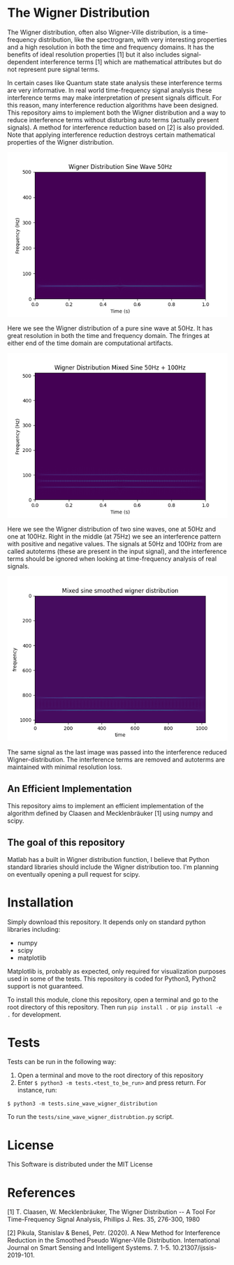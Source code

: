 # The Wigner Distribution

The Wigner distribution, often also Wigner-Ville distribution, is a time-frequency distribution, like the spectrogram, with very interesting properties and a high resolution in both the time and frequency domains. It has the benefits of ideal resolution properties [1] but it also includes signal-dependent interference terms [1] which are mathematical attributes but do not represent pure signal terms.

In certain cases like Quantum state state analysis these interference terms are very informative. In real world time-frequency signal analysis these interference terms may make interpretation of present signals difficult. For this reason, many interference reduction algorithms have been designed. This repository aims to implement both the Wigner distribution and a way to reduce interference terms without disturbing auto terms (actually present signals). A method for interference reduction based on [2] is also provided. Note that applying interference reduction destroys certain mathematical properties of the Wigner distribution.

![The Wigner Distribution of a pure Sine Wave at 50Hz](figures/wigner_distribution_sine_wave_50hz.png)

Here we see the Wigner distribution of a pure sine wave at 50Hz. It has great resolution in both the time and frequency domain. The fringes at either end of the time domain are computational artifacts.

![The Wigner Distribution of two Sine Waves at 50Hz and 100Hz respectively](figures/wigner_distribution_mixed_sine_50hz_+_100hz.png)

Here we see the Wigner distribution of two sine waves, one at 50Hz and one at 100Hz. Right in the middle (at 75Hz) we see an interference pattern with positive and negative values. The signals at 50Hz and 100Hz from are called autoterms (these are present in the input signal), and the interference terms should be ignored when looking at time-frequency analysis of real signals.

![Interference Reduced mixed sine wave example](figures/mixed_sine_smoothed_wigner_distribution.png)

The same signal as the last image was passed into the interference reduced Wigner-distribution. The interference terms are removed and autoterms are maintained with minimal resolution loss.


## An Efficient Implementation

This repository aims to implement an efficient implementation of the algorithm defined by Claasen and Mecklenbräuker [1] using numpy and scipy.

## The goal of this repository

Matlab has a built in Wigner distribution function, I believe that Python standard libraries should include the Wigner distribution too. I'm planning on eventually opening a pull request for scipy. 

# Installation

Simply download this repository. It depends only on standard python libraries including:
+ numpy
+ scipy
+ matplotlib

Matplotlib is, probably as expected, only required for visualization purposes used in some of the tests. This repository is coded for Python3, Python2 support is not guaranteed.

To install this module, clone this repository, open a terminal and go to the root directory of this repository. Then run `pip install .` or `pip install -e .` for development.

# Tests

Tests can be run in the following way:
1. Open a terminal and move to the root directory of this repository
2. Enter `$ python3 -m tests.<test_to_be_run>` and press return.
For instance, run:
```shell
$ python3 -m tests.sine_wave_wigner_distribution
```
To run the `tests/sine_wave_wigner_distrubtion.py` script.

# License

This Software is distributed under the MIT License

# References

[1] T. Claasen, W. Mecklenbräuker, The Wigner Distribution -- A Tool For 
Time-Frequency Signal Analysis, Phillips J. Res. 35, 276-300, 1980

[2] Pikula, Stanislav & Beneš, Petr. (2020). A New Method for Interference Reduction in the Smoothed Pseudo Wigner-Ville Distribution. International Journal on Smart Sensing and Intelligent Systems. 7. 1-5. 10.21307/ijssis-2019-101. 
